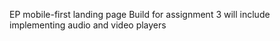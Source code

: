 EP mobile-first landing page Build for assignment 3 will include implementing audio and video players
